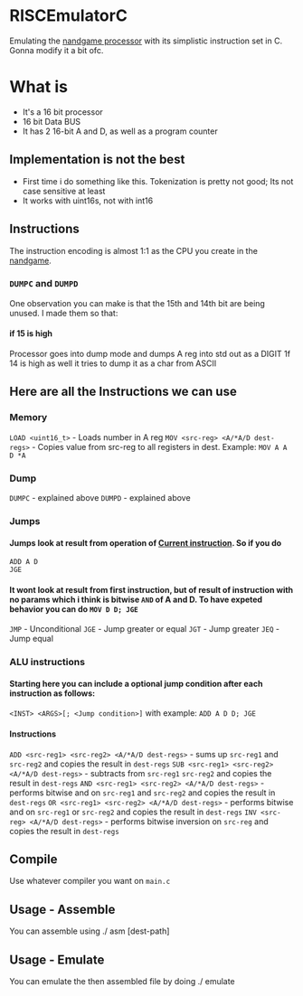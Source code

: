 # RISCEmulatorC
Emulating the [nandgame processor](https://nandgame.com/) with its simplistic instruction set in C.
Gonna modify it a bit ofc.

# What is
- It's a 16 bit processor
- 16 bit Data BUS
- It has 2 16-bit A and D, as well as a program counter

## Implementation is not the best
- First time i do something like this. Tokenization is pretty not good; Its not case sensitive at least
- It works with uint16s, not with int16

## Instructions

The instruction encoding is almost 1:1 as the CPU you create in the [nandgame](https://nandgame.com/).

### ```DUMPC``` and ```DUMPD```

One observation you can make is that the 15th and 14th bit are being unused.
I made them so that:

#### if 15 is high
Processor goes into dump mode and dumps A reg into std out as a DIGIT
1f 14 is high as well it tries to dump it as a char from ASCII

## Here are all the Instructions we can use

### Memory
```LOAD <uint16_t>``` - Loads number in A reg
```MOV <src-reg> <A/*A/D dest-regs>``` - Copies value from src-reg to all registers in dest. Example: ```MOV A A D *A```

### Dump
```DUMPC``` - explained above
```DUMPD``` - explained above

### Jumps

#### Jumps look at result from operation of <u>Current instruction</u>. So if you do 
```
ADD A D
JGE
```
#### It wont look at result from first instruction, but of result of instruction with no params which i think is bitwise ```AND``` of A and D. To have expeted behavior you can do ```MOV D D; JGE```

```JMP``` - Unconditional
```JGE``` - Jump greater or equal
```JGT``` - Jump greater
```JEQ``` - Jump equal

### ALU instructions

#### Starting here you can include a optional jump condition after each instruction as follows:

```<INST> <ARGS>[; <Jump condition>]``` with example: ```ADD A D D; JGE```

#### Instructions

```ADD <src-reg1> <src-reg2> <A/*A/D dest-regs>``` - sums up ```src-reg1``` and ```src-reg2``` and copies the result in ```dest-regs```
```SUB <src-reg1> <src-reg2> <A/*A/D dest-regs>``` - subtracts from ```src-reg1``` ```src-reg2``` and copies the result in ```dest-regs```
```AND <src-reg1> <src-reg2> <A/*A/D dest-regs>``` - performs bitwise and on ```src-reg1``` and ```src-reg2``` and copies the result in ```dest-regs```
```OR <src-reg1> <src-reg2> <A/*A/D dest-regs>``` - performs bitwise and on ```src-reg1``` or ```src-reg2``` and copies the result in ```dest-regs```
```INV <src-reg> <A/*A/D dest-regs>``` - performs bitwise inversion on ```src-reg``` and copies the result in ```dest-regs```

## Compile
Use whatever compiler you want on ```main.c```

## Usage - Assemble

You can assemble using ./<program> asm <file-path> \[dest-path\]

## Usage - Emulate

You can emulate the then assembled file by doing ./<progra> emulate <file-path>






